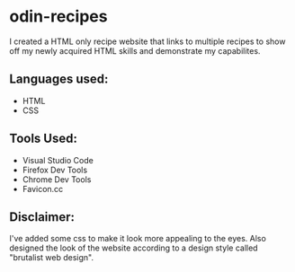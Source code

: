 # odin-recipes

I created a HTML only recipe website that links to multiple recipes to show off my newly acquired HTML skills and demonstrate my capabilites.

## Languages used:
* HTML
* CSS

## Tools Used:
* Visual Studio Code
* Firefox Dev Tools
* Chrome Dev Tools
* Favicon.cc

## Disclaimer:
I've added some css to make it look more appealing to the eyes. Also designed the look of the website according to a design style called "brutalist web design".



